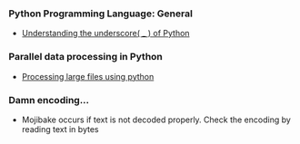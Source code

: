 ### Python Programming Language: General
- [Understanding the underscore( _ ) of Python](https://hackernoon.com/understanding-the-underscore-of-python-309d1a029edc)
### Parallel data processing in Python
- [Processing large files using python](http://www.blopig.com/blog/2016/08/processing-large-files-using-python/)
### Damn encoding...
- Mojibake occurs if text is not decoded properly. Check the encoding by reading text in bytes
